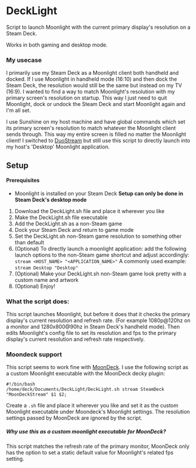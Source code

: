 

# DeckLight
Script to launch Moonlight with the current primary display's resolution on a Steam Deck.

Works in both gaming and desktop mode.

### My usecase
I primarily use my Steam Deck as a Moonlight client both handheld and docked. If I use Moonlight in handheld mode (16:10) and then dock the Steam Deck, the resolution would still be the same but instead on my TV (16:9). I wanted to find a way to match Moonlight's resolution with my primary screen's resolution on startup. This way I just need to quit Moonlight, dock or undock the Steam Deck and start Moonlight again and I'm all set. 

I use Sunshine on my host machine and have global commands which set its primary screen's resolution to match whatever the Moonlight client sends through. This way my entire screen is filled no matter the Moonlight client!
I switched to [DuoStream](https://github.com/DuoStream) but still use this script to directly launch into my host's 'Desktop' Moonlight application.

## Setup
#### Prerequisites
- Moonlight is installed on your Steam Deck
**Setup can only be done in Steam Deck's desktop mode**
1. Download the DeckLight.sh file and place it wherever you like
2. Make the DeckLight.sh file executable
3. Add the DeckLight.sh as a non-Steam game
4. Dock your Steam Deck and return to game mode
5. Set the DeckLight.sh non-Steam game resolution to something other than default
6. (Optional) To directly launch a moonlight application: add the following launch options to the non-Steam game shortcut and adjust accordingly: `stream <HOST_NAME> "<APPLICATION_NAME>"`
A commonly used example: `stream Desktop "Desktop"`
7. (Optional) Make your DeckLight.sh non-Steam game look pretty with a custom name and artwork
8. (Optional) Enjoy!

### What the script does:
This script launches Moonlight, but before it does that it checks the primary display's current resolution and refresh rate. (For example 1080p@120hz on a monitor and 1280x800@90hz in Steam Deck's handheld mode). Then edits Moonlight's config file to set its resolution and fps to the primary display's current resolution and refresh rate respectively.

### Moondeck support

This script seems to work fine with [MoonDeck](https://github.com/FrogTheFrog/moondeck). 
I use the following script as a custom Moonlight executable with the MoonDeck decky plugin: 

    #!/bin/bash
    /home/deck/Documents/DeckLight/DeckLight.sh stream SteamDeck "MoonDeckStream" $1 $2;

Create a `.sh` file and place it wherever you like and set it as the custom Moonlight executable under Moondeck's Moonlight settings. The resolution settings passed by MoonDeck are ignored by the script.
##### Why use this as a custom moonlight executable for MoonDeck?
This script matches the refresh rate of the primary monitor, MoonDeck only has the option to set a static default value for Moonlight's related fps setting. 